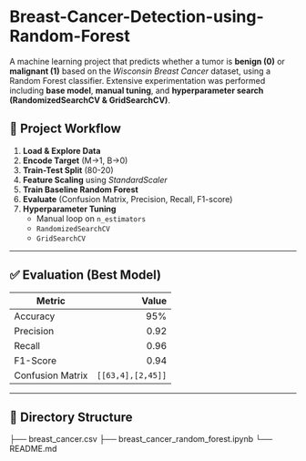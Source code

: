 # Breast-Cancer-Detection-using-Random-Forest
A machine learning project that predicts whether a tumor is **benign (0)** or **malignant (1)** based on the *Wisconsin Breast Cancer* dataset, using a Random Forest classifier.   Extensive experimentation was performed including **base model**, **manual tuning**, and **hyperparameter search (RandomizedSearchCV &amp; GridSearchCV)**.
## 🚀 Project Workflow

1. **Load & Explore Data**
2. **Encode Target** (M→1, B→0)
3. **Train-Test Split** (80-20)
4. **Feature Scaling** using *StandardScaler*
5. **Train Baseline Random Forest**
6. **Evaluate** (Confusion Matrix, Precision, Recall, F1-score)
7. **Hyperparameter Tuning**
   - Manual loop on `n_estimators`
   - `RandomizedSearchCV`
   - `GridSearchCV`

---

## ✅ Evaluation (Best Model)

| Metric     | Value |
|-----------|------:|
| Accuracy   | 95%   |
| Precision  | 0.92  |
| Recall     | 0.96  |
| F1-Score   | 0.94  |
| Confusion Matrix | `[[63,4],[2,45]]` |

---

## 📂 Directory Structure

├── breast_cancer.csv
├── breast_cancer_random_forest.ipynb
└── README.md


